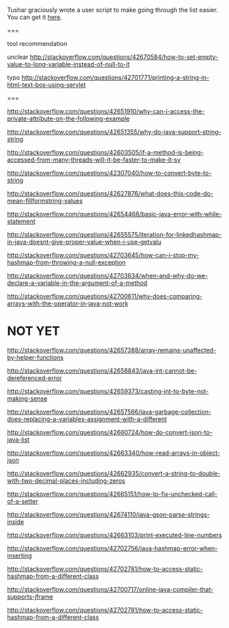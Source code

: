 Tushar graciously wrote a user script to make going through the list easier. You can get it [here](https://github.com/tusharjadhav219/Userscript-for-delete-candidates).

===

tool recommendation 

unclear http://stackoverflow.com/questions/42670584/how-to-set-empty-value-to-long-variable-instead-of-null-to-it

typo http://stackoverflow.com/questions/42701771/printing-a-string-in-html-text-box-using-servlet

===

http://stackoverflow.com/questions/42651910/why-can-i-access-the-private-attribute-on-the-following-example

http://stackoverflow.com/questions/42651355/why-do-java-support-string-string

http://stackoverflow.com/questions/42603505/if-a-method-is-being-accessed-from-many-threads-will-it-be-faster-to-make-it-sy

http://stackoverflow.com/questions/42307040/how-to-convert-byte-to-string

http://stackoverflow.com/questions/42627876/what-does-this-code-do-mean-fillformstring-values

http://stackoverflow.com/questions/42654468/basic-java-error-with-while-statement

http://stackoverflow.com/questions/42655575/iteration-for-linkedhashmap-in-java-doesnt-give-proper-value-when-i-use-getvalu

http://stackoverflow.com/questions/42703645/how-can-i-stop-my-hashmap-from-throwing-a-null-exception

http://stackoverflow.com/questions/42703634/when-and-why-do-we-declare-a-variable-in-the-argument-of-a-method

http://stackoverflow.com/questions/42700611/why-does-comparing-arrays-with-the-operator-in-java-not-work

NOT YET
=====

http://stackoverflow.com/questions/42657388/array-remains-unaffected-by-helper-functions

http://stackoverflow.com/questions/42658843/java-int-cannot-be-dereferenced-error

http://stackoverflow.com/questions/42659373/casting-int-to-byte-not-making-sense

http://stackoverflow.com/questions/42657566/java-garbage-collection-does-replacing-a-variables-assignment-with-a-different

http://stackoverflow.com/questions/42660724/how-do-convert-json-to-java-list

http://stackoverflow.com/questions/42663340/how-read-arrays-in-object-json

http://stackoverflow.com/questions/42662935/convert-a-string-to-double-with-two-decimal-places-including-zeros

http://stackoverflow.com/questions/42665151/how-to-fix-unchecked-call-of-a-setter

http://stackoverflow.com/questions/42674110/java-gson-parse-strings-inside

http://stackoverflow.com/questions/42663103/print-executed-line-numbers

http://stackoverflow.com/questions/42702756/java-hashmap-error-when-inserting

http://stackoverflow.com/questions/42702781/how-to-access-static-hashmap-from-a-different-class

http://stackoverflow.com/questions/42700717/online-java-compiler-that-supports-jframe

http://stackoverflow.com/questions/42702781/how-to-access-static-hashmap-from-a-different-class